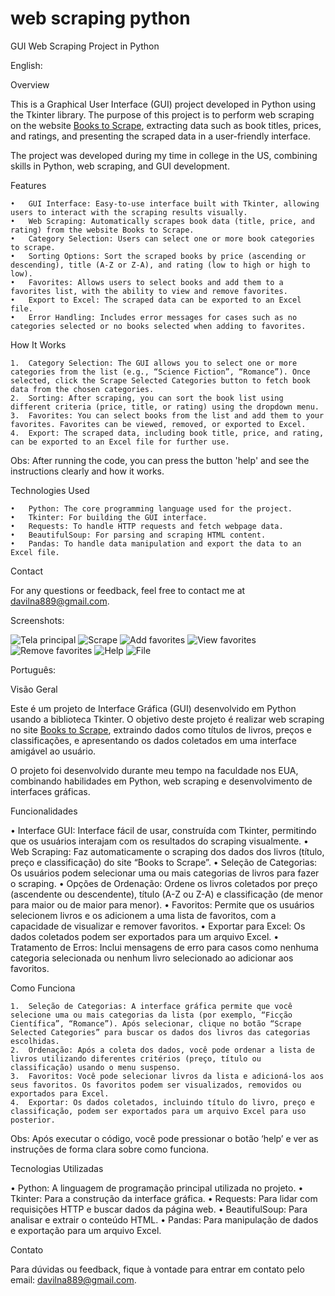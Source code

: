 # web scraping python
GUI Web Scraping Project in Python

English:

Overview

This is a Graphical User Interface (GUI) project developed in Python using the Tkinter library. The purpose of this project is to perform web scraping on the website [Books to Scrape](http://books.toscrape.com), extracting data such as book titles, prices, and ratings, and presenting the scraped data in a user-friendly interface.

The project was developed during my time in college in the US, combining skills in Python, web scraping, and GUI development.

Features

	•	GUI Interface: Easy-to-use interface built with Tkinter, allowing users to interact with the scraping results visually.
	•	Web Scraping: Automatically scrapes book data (title, price, and rating) from the website Books to Scrape.
	•	Category Selection: Users can select one or more book categories to scrape.
	•	Sorting Options: Sort the scraped books by price (ascending or descending), title (A-Z or Z-A), and rating (low to high or high to low).
	•	Favorites: Allows users to select books and add them to a favorites list, with the ability to view and remove favorites.
	•	Export to Excel: The scraped data can be exported to an Excel file.
	•	Error Handling: Includes error messages for cases such as no categories selected or no books selected when adding to favorites.

How It Works

	1.	Category Selection: The GUI allows you to select one or more categories from the list (e.g., “Science Fiction”, “Romance”). Once selected, click the Scrape Selected Categories button to fetch book data from the chosen categories.
	2.	Sorting: After scraping, you can sort the book list using different criteria (price, title, or rating) using the dropdown menu.
	3.	Favorites: You can select books from the list and add them to your favorites. Favorites can be viewed, removed, or exported to Excel.
	4.	Export: The scraped data, including book title, price, and rating, can be exported to an Excel file for further use.

Obs: After running the code, you can press the button 'help' and see the instructions clearly and how it works.

Technologies Used

	•	Python: The core programming language used for the project.
	•	Tkinter: For building the GUI interface.
	•	Requests: To handle HTTP requests and fetch webpage data.
	•	BeautifulSoup: For parsing and scraping HTML content.
	•	Pandas: To handle data manipulation and export the data to an Excel file.

Contact

For any questions or feedback, feel free to contact me at [davilna889@gmail.com](mailto:davilna889@gmail.com).

Screenshots:

![Tela principal](images/Screenshot1.png)
![Scrape](images/Screenshot5.png)
![Add favorites](images/Screenshot2.png)
![View favorites](images/Screenshot7.png)
![Remove favorites](images/Screenshot3.png)
![Help](images/Screenshot2.png)
![File](images/Screenshot4.png)


Português:

Visão Geral

Este é um projeto de Interface Gráfica (GUI) desenvolvido em Python usando a biblioteca Tkinter. O objetivo deste projeto é realizar web scraping no site [Books to Scrape](http://books.toscrape.com), extraindo dados como títulos de livros, preços e classificações, e apresentando os dados coletados em uma interface amigável ao usuário.

O projeto foi desenvolvido durante meu tempo na faculdade nos EUA, combinando habilidades em Python, web scraping e desenvolvimento de interfaces gráficas.

Funcionalidades

•	Interface GUI: Interface fácil de usar, construída com Tkinter, permitindo que os usuários interajam com os resultados do scraping visualmente.
•	Web Scraping: Faz automaticamente o scraping dos dados dos livros (título, preço e classificação) do site “Books to Scrape”.
•	Seleção de Categorias: Os usuários podem selecionar uma ou mais categorias de livros para fazer o scraping.
•	Opções de Ordenação: Ordene os livros coletados por preço (ascendente ou descendente), título (A-Z ou Z-A) e classificação (de menor para maior ou de maior para menor).
•	Favoritos: Permite que os usuários selecionem livros e os adicionem a uma lista de favoritos, com a capacidade de visualizar e remover favoritos.
•	Exportar para Excel: Os dados coletados podem ser exportados para um arquivo Excel.
•	Tratamento de Erros: Inclui mensagens de erro para casos como nenhuma categoria selecionada ou nenhum livro selecionado ao adicionar aos favoritos.

Como Funciona

	1.	Seleção de Categorias: A interface gráfica permite que você selecione uma ou mais categorias da lista (por exemplo, “Ficção Científica”, “Romance”). Após selecionar, clique no botão “Scrape Selected Categories” para buscar os dados dos livros das categorias escolhidas.
	2.	Ordenação: Após a coleta dos dados, você pode ordenar a lista de livros utilizando diferentes critérios (preço, título ou classificação) usando o menu suspenso.
	3.	Favoritos: Você pode selecionar livros da lista e adicioná-los aos seus favoritos. Os favoritos podem ser visualizados, removidos ou exportados para Excel.
	4.	Exportar: Os dados coletados, incluindo título do livro, preço e classificação, podem ser exportados para um arquivo Excel para uso posterior.

Obs: Após executar o código, você pode pressionar o botão ‘help’ e ver as instruções de forma clara sobre como funciona.

Tecnologias Utilizadas

•	Python: A linguagem de programação principal utilizada no projeto.
•	Tkinter: Para a construção da interface gráfica.
•	Requests: Para lidar com requisições HTTP e buscar dados da página web.
•	BeautifulSoup: Para analisar e extrair o conteúdo HTML.
•	Pandas: Para manipulação de dados e exportação para um arquivo Excel.

Contato

Para dúvidas ou feedback, fique à vontade para entrar em contato pelo email: [davilna889@gmail.com](mailto:davilna889@gmail.com).